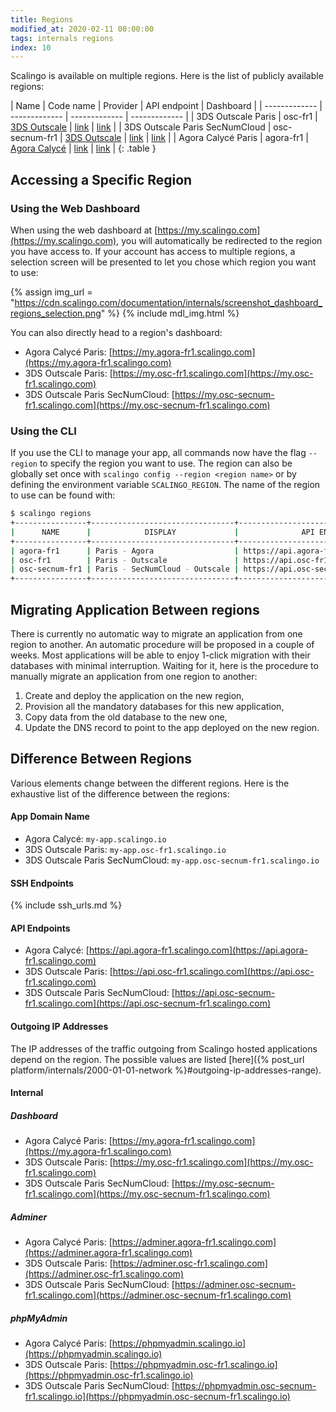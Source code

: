 ```yaml
---
title: Regions
modified_at: 2020-02-11 00:00:00
tags: internals regions
index: 10
---
```


Scalingo is available on multiple regions. Here is the list of publicly
available regions:

| Name  | Code name | Provider | API endpoint | Dashboard |
| ------------- | ------------- | ------------- | ------------- |
| 3DS Outscale Paris  | osc-fr1  | [3DS Outscale](https://outscale.com/) | [link](https://api.osc-fr1.scalingo.com) | [link](https://my.osc-fr1.scalingo.com) |
| 3DS Outscale Paris SecNumCloud  | osc-secnum-fr1  | [3DS Outscale](https://outscale.com/) | [link](https://api.osc-secnum-fr1.scalingo.com) | [link](https://my.osc-secnum-fr1.scalingo.com) |
| Agora Calycé Paris  | agora-fr1  | [Agora Calycé](https://www.agoracalyce.com) | [link](https://api.agora-fr1.scalingo.com) | [link](https://my.agora-fr1.scalingo.com) |
{: .table }

## Accessing a Specific Region

### Using the Web Dashboard

When using the web dashboard at
[https://my.scalingo.com](https://my.scalingo.com), you will automatically be
redirected to the region you have access to. If your account has access to
multiple regions, a selection screen will be presented to let you chose which
region you want to use:

{% assign img_url = "https://cdn.scalingo.com/documentation/internals/screenshot_dashboard_regions_selection.png" %}
{% include mdl_img.html %}

You can also directly head to a region's dashboard:

- Agora Calycé Paris:
  [https://my.agora-fr1.scalingo.com](https://my.agora-fr1.scalingo.com)
- 3DS Outscale Paris:
  [https://my.osc-fr1.scalingo.com](https://my.osc-fr1.scalingo.com)
- 3DS Outscale Paris SecNumCloud:
  [https://my.osc-secnum-fr1.scalingo.com](https://my.osc-secnum-fr1.scalingo.com)

### Using the CLI

If you use the CLI to manage your app, all commands now have the flag `--region`
to specify the region you want to use. The region can also be globally set once
with `scalingo config --region <region name>` or by defining the environment
variable `SCALINGO_REGION`. The name of the region to use can be found with:

```bash
$ scalingo regions
+----------------+--------------------------------+-----------------------------------------+
|      NAME      |            DISPLAY             |              API ENDPOINT               |
+----------------+--------------------------------+-----------------------------------------+
| agora-fr1      | Paris - Agora                  | https://api.agora-fr1.scalingo.com      |
| osc-fr1        | Paris - Outscale               | https://api.osc-fr1.scalingo.com        |
| osc-secnum-fr1 | Paris - SecNumCloud - Outscale | https://api.osc-secnum-fr1.scalingo.com |
+----------------+--------------------------------+-----------------------------------------+
```

## Migrating Application Between regions

There is currently no automatic way to migrate an application from one region to
another. An automatic procedure will be proposed in a couple of weeks. Most
applications will be able to enjoy 1-click migration with their databases with
minimal interruption. Waiting for it, here is the procedure to manually migrate
an application from one region to another:

1. Create and deploy the application on the new region,
1. Provision all the mandatory databases for this new application,
1. Copy data from the old database to the new one,
1. Update the DNS record to point to the app deployed on the new region.

## Difference Between Regions

Various elements change between the different regions. Here is the exhaustive
list of the difference between the regions:

#### App Domain Name

* Agora Calycé: `my-app.scalingo.io`
* 3DS Outscale Paris: `my-app.osc-fr1.scalingo.io`
* 3DS Outscale Paris SecNumCloud: `my-app.osc-secnum-fr1.scalingo.io`

#### SSH Endpoints

{% include ssh_urls.md %}

#### API Endpoints

* Agora Calycé:
  [https://api.agora-fr1.scalingo.com](https://api.agora-fr1.scalingo.com)
* 3DS Outscale Paris:
  [https://api.osc-fr1.scalingo.com](https://api.osc-fr1.scalingo.com)
* 3DS Outscale Paris SecNumCloud:
  [https://api.osc-secnum-fr1.scalingo.com](https://api.osc-secnum-fr1.scalingo.com)

#### Outgoing IP Addresses

The IP addresses of the traffic outgoing from Scalingo hosted applications
depend on the region. The possible values are listed [here]({% post_url
platform/internals/2000-01-01-network %}#outgoing-ip-addresses-range).

#### Internal

##### Dashboard

* Agora Calycé Paris:
  [https://my.agora-fr1.scalingo.com](https://my.agora-fr1.scalingo.com)
* 3DS Outscale Paris:
  [https://my.osc-fr1.scalingo.com](https://my.osc-fr1.scalingo.com)
* 3DS Outscale Paris SecNumCloud:
  [https://my.osc-secnum-fr1.scalingo.com](https://my.osc-secnum-fr1.scalingo.com)

##### Adminer

* Agora Calycé Paris:
  [https://adminer.agora-fr1.scalingo.com](https://adminer.agora-fr1.scalingo.com)
* 3DS Outscale Paris:
  [https://adminer.osc-fr1.scalingo.com](https://adminer.osc-fr1.scalingo.com)
* 3DS Outscale Paris SecNumCloud:
  [https://adminer.osc-secnum-fr1.scalingo.com](https://adminer.osc-secnum-fr1.scalingo.com)

##### phpMyAdmin

* Agora Calycé Paris:
  [https://phpmyadmin.scalingo.io](https://phpmyadmin.scalingo.io)
* 3DS Outscale Paris:
  [https://phpmyadmin.osc-fr1.scalingo.io](https://phpmyadmin.osc-fr1.scalingo.io)
* 3DS Outscale Paris SecNumCloud:
  [https://phpmyadmin.osc-secnum-fr1.scalingo.io](https://phpmyadmin.osc-secnum-fr1.scalingo.io)
